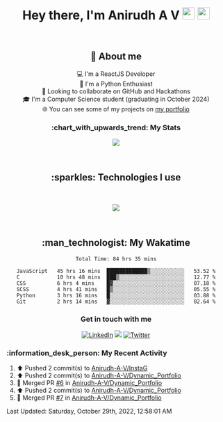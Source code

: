 <h1 align="center">Hey there, I'm Anirudh A V <img src="https://media.giphy.com/media/hvRJCLFzcasrR4ia7z/giphy.gif" width="28"> <img src="https://emojis.slackmojis.com/emojis/images/1531849430/4246/blob-sunglasses.gif?1531849430" width="28"/></h1>

<br>
<h2 align="center"> 📖 About me</h2>
<div align="center">

💻 I'm a ReactJS Developer<br>
🎨 I'm a Python Enthusiast<br>
💞️ Looking to collaborate on GitHub and Hackathons<br>
🎓 I'm a Computer Science student (graduating in October 2024)<br>
🌐 You can see some of my projects on [my portfolio](https://iamanirudhav.vercel.app/)
<br>
</div>

<h3 align="center">:chart_with_upwards_trend: My Stats</h3>
<p align="center">
  <a href="#">
    <img src="https://github-readme-streak-stats.herokuapp.com/?user=Anirudh-A-V"/>
  </a>
</p>


<br>


<h2 align="center">:sparkles: Technologies I use</h2>
<br>
<p align="center">
  <a href="https://skillicons.dev">
    <img src="https://skillicons.dev/icons?i=react,js,html,css,py,c,java,bootstrap,django,flask,nodejs,express,firebase,vite,git,github,heroku,linux,mysql,sqlite,mongodb,figma,vscode,atom&perline=8" />
  </a>
</p>


<br>

<div align="center">
<h2>:man_technologist: My Wakatime</h2>
<!--START_SECTION:waka-->

```text
Total Time: 84 hrs 35 mins

JavaScript   45 hrs 16 mins  █████████████▒░░░░░░░░░░░   53.52 %
C            10 hrs 48 mins  ███▒░░░░░░░░░░░░░░░░░░░░░   12.77 %
CSS          6 hrs 4 mins    █▓░░░░░░░░░░░░░░░░░░░░░░░   07.18 %
SCSS         4 hrs 41 mins   █▒░░░░░░░░░░░░░░░░░░░░░░░   05.55 %
Python       3 hrs 16 mins   █░░░░░░░░░░░░░░░░░░░░░░░░   03.88 %
Git          2 hrs 14 mins   ▓░░░░░░░░░░░░░░░░░░░░░░░░   02.64 %
```

<!--END_SECTION:waka-->
</div>


<h3 align="center">Get in touch with me</h3>

<p align="center">
  <a href="https://www.linkedin.com/in/anirudh-a-v-920858221/"><img alt="LinkedIn" title="LinkedIn" src="https://img.shields.io/badge/-LinkedIn-0077B5?style=for-the-badge&logo=linkedin&logoColor=white"/></a>
  <a href="mailto:anirudh.av02@gmail.com"><img src="https://img.shields.io/badge/Gmail-D14836?style=for-the-badge&logo=gmail&logoColor=white"></a>
  <a href="https://twitter.com/anirudh_av02"><img alt="Twitter" title="Twitter" src="https://img.shields.io/badge/-Twitter-1DA1F2?style=for-the-badge&logo=twitter&logoColor=white"/></a>
  <!--- <a href="#"><img src="https://komarev.com/ghpvc/?username=Anirudh-A-V&style=for-the-badge"></a> --->
  <!---
  <a href=""><img alt="Youtube" title="Youtube" src="https://img.shields.io/badge/-YouTube-red?style=for-the-badge&logo=youtube&logoColor=white"/></a>
  <a href=""><img src="https://img.shields.io/badge/DEV.TO-%230A0A0A.svg?&style=for-the-badge&logo=dev.to&logoColor=white"></a>
  <a href=""><img src="https://img.shields.io/badge/Linktree-39E09B.svg?style=for-the-badge&logo=Linktree&logoColor=white"></a>
  --->

</p>
              

<h3>:information_desk_person: My Recent Activity</h3>

<!--RECENT_ACTIVITY:start-->
1. ⬆️ Pushed 2 commit(s) to [Anirudh-A-V/InstaG](https://github.com/Anirudh-A-V/InstaG)
2. ⬆️ Pushed 2 commit(s) to [Anirudh-A-V/Dynamic_Portfolio](https://github.com/Anirudh-A-V/Dynamic_Portfolio)
3. 🎉 Merged PR [#6](https://github.com/Anirudh-A-V/Dynamic_Portfolio/pull/6) in [Anirudh-A-V/Dynamic_Portfolio](https://github.com/Anirudh-A-V/Dynamic_Portfolio)
4. ⬆️ Pushed 2 commit(s) to [Anirudh-A-V/Dynamic_Portfolio](https://github.com/Anirudh-A-V/Dynamic_Portfolio)
5. 🎉 Merged PR [#7](https://github.com/Anirudh-A-V/Dynamic_Portfolio/pull/7) in [Anirudh-A-V/Dynamic_Portfolio](https://github.com/Anirudh-A-V/Dynamic_Portfolio)
<!--RECENT_ACTIVITY:end-->

<!--RECENT_ACTIVITY:last_update-->
Last Updated: Saturday, October 29th, 2022, 12:58:01 AM
<!--RECENT_ACTIVITY:last_update_end-->


<!-- [![trophy](https://github-profile-trophy.vercel.app/?username=Anirudh-A-V&rank=-C,-B&theme=onedark)](https://github.com/ryo-ma/github-profile-trophy) -->

